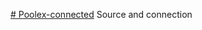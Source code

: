 [# Poolex-connected](https://github.com/andreondra/homeassistant-poolstar-poolex?tab=readme-ov-file) Source and connection
